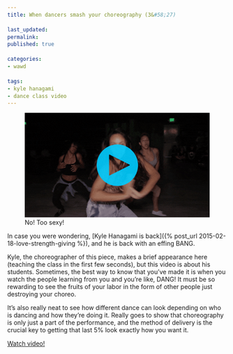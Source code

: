 ```yaml
---
title: When dancers smash your choreography (3&#58;27)

last_updated: 
permalink: 
published: true

categories:
- wawd

tags:
- kyle hanagami
- dance class video
---
```


<figure>
    <a href="https://www.youtube.com/watch?v=CcI4qRxvQZ4"><img src="/assets/images/2015-09-23-kyle-hanagami-trini-dem-girls-optimized.gif" alt="An animated GIF of dancers performing a piece at the end of class. Three dancers are doing a simple turn, but the person in the front does a FIERCE head whip while spotting. Hair, everywhere."></a>
    <figcaption>
        No! Too sexy!
    </figcaption>
</figure>

In case you were wondering, [Kyle Hanagami is back]({% post_url 2015-02-18-love-strength-giving %}), and he is back with an effing BANG.

Kyle, the choreographer of this piece, makes a brief appearance here (teaching the class in the first few seconds), but this video is about his students. Sometimes, the best way to know that you’ve made it is when you watch the people learning from you and you’re like, DANG! It must be so rewarding to see the fruits of your labor in the form of other people just destroying your choreo.

It’s also really neat to see how different dance can look depending on who is dancing and how they’re doing it. Really goes to show that choreography is only just a part of the performance, and the method of delivery is the crucial key to getting that last 5% look exactly how you want it.

[Watch video!](https://www.youtube.com/watch?v=CcI4qRxvQZ4)